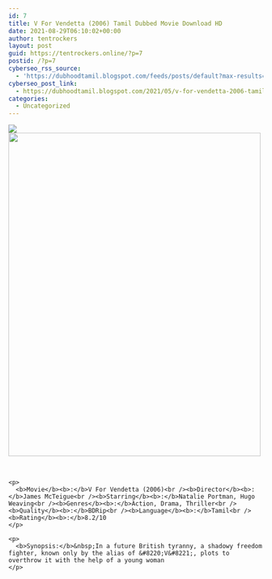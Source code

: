 ```yaml
---
id: 7
title: V For Vendetta (2006) Tamil Dubbed Movie Download HD
date: 2021-08-29T06:10:02+00:00
author: tentrockers
layout: post
guid: https://tentrockers.online/?p=7
postid: /?p=7
cyberseo_rss_source:
  - 'https://dubhoodtamil.blogspot.com/feeds/posts/default?max-results=150&start-index=1'
cyberseo_post_link:
  - https://dubhoodtamil.blogspot.com/2021/05/v-for-vendetta-2006-tamil-dubbed-movie.html
categories:
  - Uncategorized
---
```

<div class="media_block">
  <img src="https://1.bp.blogspot.com/-gIA76481BCo/YLPJLXvHRLI/AAAAAAAADDk/8KTVRkA5P9wB3QMf5g28doCf3oZvvyEjgCNcBGAsYHQ/s72-w498-h640-c/V-For-Vendetta-2006.jpg" class="media_thumbnail" />
</div>

<div dir="ltr">
  <div class="separator">
    <a href="https://1.bp.blogspot.com/-gIA76481BCo/YLPJLXvHRLI/AAAAAAAADDk/8KTVRkA5P9wB3QMf5g28doCf3oZvvyEjgCNcBGAsYHQ/s437/V-For-Vendetta-2006.jpg" imageanchor="1"><img loading="lazy" border="0" data-original-height="437" data-original-width="340" height="640" src="https://1.bp.blogspot.com/-gIA76481BCo/YLPJLXvHRLI/AAAAAAAADDk/8KTVRkA5P9wB3QMf5g28doCf3oZvvyEjgCNcBGAsYHQ/w498-h640/V-For-Vendetta-2006.jpg" width="498" /></a>
  </div>
  
  <p>
    <b><br /></b></div> 
    
    <p>
      <b>Movie</b><b>:</b>V For Vendetta (2006)<br /><b>Director</b><b>:</b>James McTeigue<br /><b>Starring</b><b>:</b>Natalie Portman, Hugo Weaving<br /><b>Genres</b><b>:</b>Action, Drama, Thriller<br /><b>Quality</b><b>:</b>BDRip<br /><b>Language</b><b>:</b>Tamil<br /><b>Rating</b><b>:</b>8.2/10
    </p>
    
    <p>
      <b>Synopsis:</b>&nbsp;In a future British tyranny, a shadowy freedom fighter, known only by the alias of &#8220;V&#8221;, plots to overthrow it with the help of a young woman
    </p>